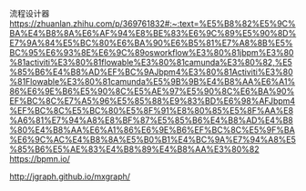 流程设计器
https://zhuanlan.zhihu.com/p/369761832#:~:text=%E5%B8%82%E5%9C%BA%E4%B8%8A%E6%AF%94%E8%BE%83%E6%9C%89%E5%90%8D%E7%9A%84%E5%BC%80%E6%BA%90%E6%B5%81%E7%A8%8B%E5%BC%95%E6%93%8E%E6%9C%89osworkflow%E3%80%81jbpm%E3%80%81activiti%E3%80%81flowable%E3%80%81camunda%E3%80%82,%E5%85%B6%E4%B8%AD%EF%BC%9AJbpm4%E3%80%81Activiti%E3%80%81Flowable%E3%80%81camunda%E5%9B%9B%E4%B8%AA%E6%A1%86%E6%9E%B6%E5%90%8C%E5%AE%97%E5%90%8C%E6%BA%90%EF%BC%8C%E7%A5%96%E5%85%88%E9%83%BD%E6%98%AFJbpm4%EF%BC%8C%E5%BC%80%E5%8F%91%E8%80%85%E5%8F%AA%E8%A6%81%E7%94%A8%E8%BF%87%E5%85%B6%E4%B8%AD%E4%B8%80%E4%B8%AA%E6%A1%86%E6%9E%B6%EF%BC%8C%E5%9F%BA%E6%9C%AC%E4%B8%8A%E5%B0%B1%E4%BC%9A%E7%94%A8%E5%85%B6%E5%AE%83%E4%B8%89%E4%B8%AA%E3%80%82
https://bpmn.io/

http://jgraph.github.io/mxgraph/